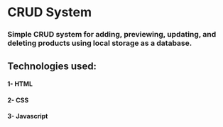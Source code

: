 # CRUD System

### Simple CRUD system for adding, previewing, updating, and deleting products using local storage as a database.





## Technologies used:
#### 1- HTML
#### 2- CSS
#### 3- Javascript
